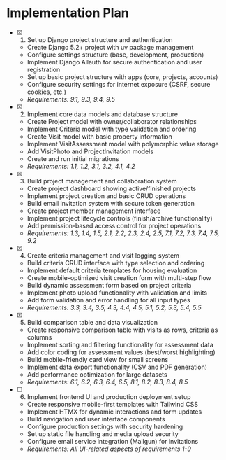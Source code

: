 # Implementation Plan

- [X] 1. Set up Django project structure and authentication
  - Create Django 5.2+ project with uv package management
  - Configure settings structure (base, development, production)
  - Implement Django Allauth for secure authentication and user registration
  - Set up basic project structure with apps (core, projects, accounts)
  - Configure security settings for internet exposure (CSRF, secure cookies, etc.)
  - _Requirements: 9.1, 9.3, 9.4, 9.5_

- [x] 2. Implement core data models and database structure
  - Create Project model with owner/collaborator relationships
  - Implement Criteria model with type validation and ordering
  - Create Visit model with basic property information
  - Implement VisitAssessment model with polymorphic value storage
  - Add VisitPhoto and ProjectInvitation models
  - Create and run initial migrations
  - _Requirements: 1.1, 1.2, 3.1, 3.2, 4.1, 4.2_

- [x] 3. Build project management and collaboration system
  - Create project dashboard showing active/finished projects
  - Implement project creation and basic CRUD operations
  - Build email invitation system with secure token generation
  - Create project member management interface
  - Implement project lifecycle controls (finish/archive functionality)
  - Add permission-based access control for project operations
  - _Requirements: 1.3, 1.4, 1.5, 2.1, 2.2, 2.3, 2.4, 2.5, 7.1, 7.2, 7.3, 7.4, 7.5, 9.2_

- [x] 4. Create criteria management and visit logging system
  - Build criteria CRUD interface with type selection and ordering
  - Implement default criteria templates for housing evaluation
  - Create mobile-optimized visit creation form with multi-step flow
  - Build dynamic assessment form based on project criteria
  - Implement photo upload functionality with validation and limits
  - Add form validation and error handling for all input types
  - _Requirements: 3.3, 3.4, 3.5, 4.3, 4.4, 4.5, 5.1, 5.2, 5.3, 5.4, 5.5_

- [x] 5. Build comparison table and data visualization
  - Create responsive comparison table with visits as rows, criteria as columns
  - Implement sorting and filtering functionality for assessment data
  - Add color coding for assessment values (best/worst highlighting)
  - Build mobile-friendly card view for small screens
  - Implement data export functionality (CSV and PDF generation)
  - Add performance optimization for large datasets
  - _Requirements: 6.1, 6.2, 6.3, 6.4, 6.5, 8.1, 8.2, 8.3, 8.4, 8.5_

- [ ] 6. Implement frontend UI and production deployment setup
  - Create responsive mobile-first templates with Tailwind CSS
  - Implement HTMX for dynamic interactions and form updates
  - Build navigation and user interface components
  - Configure production settings with security hardening
  - Set up static file handling and media upload security
  - Configure email service integration (Mailgun) for invitations
  - _Requirements: All UI-related aspects of requirements 1-9_